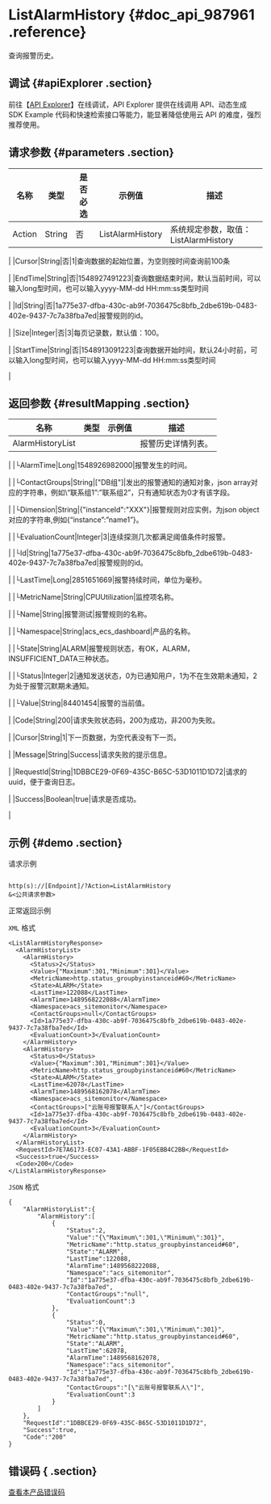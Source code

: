 # ListAlarmHistory {#doc_api_987961 .reference}

查询报警历史。

## 调试 {#apiExplorer .section}

前往【[API Explorer](https://api.aliyun.com/#product=Cms&api=ListAlarmHistory)】在线调试，API Explorer 提供在线调用 API、动态生成 SDK Example 代码和快速检索接口等能力，能显著降低使用云 API 的难度，强烈推荐使用。

## 请求参数 {#parameters .section}

|名称|类型|是否必选|示例值|描述|
|--|--|----|---|--|
|Action|String|否|ListAlarmHistory|系统规定参数，取值：ListAlarmHistory

 |
|Cursor|String|否|1|查询数据的起始位置，为空则按时间查询前100条

 |
|EndTime|String|否|1548927491223|查询数据结束时间，默认当前时间，可以输入long型时间，也可以输入yyyy-MM-dd HH:mm:ss类型时间

 |
|Id|String|否|1a775e37-dfba-430c-ab9f-7036475c8bfb\_2dbe619b-0483-402e-9437-7c7a38fba7ed|报警规则的id。

 |
|Size|Integer|否|3|每页记录数，默认值：100。

 |
|StartTime|String|否|1548913091223|查询数据开始时间，默认24小时前，可以输入long型时间，也可以输入yyyy-MM-dd HH:mm:ss类型时间

 |

## 返回参数 {#resultMapping .section}

|名称|类型|示例值|描述|
|--|--|---|--|
|AlarmHistoryList| | |报警历史详情列表。

 |
|└AlarmTime|Long|1548926982000|报警发生的时间。

 |
|└ContactGroups|String|\["DB组"\]|发出的报警通知的通知对象，json array对应的字符串，例如\\“联系组1”:”联系组2”，只有通知状态为0才有该字段。

 |
|└Dimension|String|\{"instanceId":"XXX"\}|报警规则对应实例，为json object对应的字符串,例如\{“instance”:”name1”\}。

 |
|└EvaluationCount|Integer|3|连续探测几次都满足阈值条件时报警。

 |
|└Id|String|1a775e37-dfba-430c-ab9f-7036475c8bfb\_2dbe619b-0483-402e-9437-7c7a38fba7ed|报警规则的id。

 |
|└LastTime|Long|2851651669|报警持续时间，单位为毫秒。

 |
|└MetricName|String|CPUUtilization|监控项名称。

 |
|└Name|String|报警测试|报警规则的名称。

 |
|└Namespace|String|acs\_ecs\_dashboard|产品的名称。

 |
|└State|String|ALARM|报警规则状态，有OK，ALARM，INSUFFICIENT\_DATA三种状态。

 |
|└Status|Integer|2|通知发送状态，0为已通知用户，1为不在生效期未通知，2为处于报警沉默期未通知。

 |
|└Value|String|84401454|报警的当前值。

 |
|Code|String|200|请求失败状态码，200为成功，非200为失败。

 |
|Cursor|String|1|下一页数据，为空代表没有下一页。

 |
|Message|String|Success|请求失败的提示信息。

 |
|RequestId|String|1DBBCE29-0F69-435C-B65C-53D1011D1D72|请求的uuid，便于查询日志。

 |
|Success|Boolean|true|请求是否成功。

 |

## 示例 {#demo .section}

请求示例

``` {#request_demo}

http(s)://[Endpoint]/?Action=ListAlarmHistory
&<公共请求参数>

```

正常返回示例

`XML` 格式

``` {#xml_return_success_demo}
<ListAlarmHistoryResponse>
  <AlarmHistoryList>
    <AlarmHistory>
      <Status>2</Status>
      <Value>{"Maximum":301,"Minimum":301}</Value>
      <MetricName>http.status_groupbyinstanceid#60</MetricName>
      <State>ALARM</State>
      <LastTime>122088</LastTime>
      <AlarmTime>1489568222088</AlarmTime>
      <Namespace>acs_sitemonitor</Namespace>
      <ContactGroups>null</ContactGroups>
      <Id>1a775e37-dfba-430c-ab9f-7036475c8bfb_2dbe619b-0483-402e-9437-7c7a38fba7ed</Id>
      <EvaluationCount>3</EvaluationCount>
    </AlarmHistory>
    <AlarmHistory>
      <Status>0</Status>
      <Value>{"Maximum":301,"Minimum":301}</Value>
      <MetricName>http.status_groupbyinstanceid#60</MetricName>
      <State>ALARM</State>
      <LastTime>62078</LastTime>
      <AlarmTime>1489568162078</AlarmTime>
      <Namespace>acs_sitemonitor</Namespace>
      <ContactGroups>["云账号报警联系人"]</ContactGroups>
      <Id>1a775e37-dfba-430c-ab9f-7036475c8bfb_2dbe619b-0483-402e-9437-7c7a38fba7ed</Id>
      <EvaluationCount>3</EvaluationCount>
    </AlarmHistory>
  </AlarmHistoryList>
  <RequestId>7E7A6173-EC07-43A1-ABBF-1F05EBB4C2BB</RequestId>
  <Success>true</Success>
  <Code>200</Code>
</ListAlarmHistoryResponse>

```

`JSON` 格式

``` {#json_return_success_demo}
{
	"AlarmHistoryList":{
		"AlarmHistory":[
			{
				"Status":2,
				"Value":"{\"Maximum\":301,\"Minimum\":301}",
				"MetricName":"http.status_groupbyinstanceid#60",
				"State":"ALARM",
				"LastTime":122088,
				"AlarmTime":1489568222088,
				"Namespace":"acs_sitemonitor",
				"Id":"1a775e37-dfba-430c-ab9f-7036475c8bfb_2dbe619b-0483-402e-9437-7c7a38fba7ed",
				"ContactGroups":"null",
				"EvaluationCount":3
			},
			{
				"Status":0,
				"Value":"{\"Maximum\":301,\"Minimum\":301}",
				"MetricName":"http.status_groupbyinstanceid#60",
				"State":"ALARM",
				"LastTime":62078,
				"AlarmTime":1489568162078,
				"Namespace":"acs_sitemonitor",
				"Id":"1a775e37-dfba-430c-ab9f-7036475c8bfb_2dbe619b-0483-402e-9437-7c7a38fba7ed",
				"ContactGroups":"[\"云账号报警联系人\"]",
				"EvaluationCount":3
			}
		]
	},
	"RequestId":"1DBBCE29-0F69-435C-B65C-53D1011D1D72",
	"Success":true,
	"Code":"200"
}
```

## 错误码 { .section}

[查看本产品错误码](https://error-center.aliyun.com/status/product/Cms)


